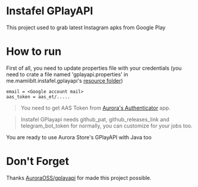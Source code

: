 # Instafel GPlayAPI

This project used to grab latest Instagram apks from Google Play

# How to run

First of all, you need to update properties file with your credentials (you need to crate a file named 'gplayapi.properties' in me.mamiiblt.instafel.gplayapi's [resource folder](https://github.com/mamiiblt/instafel-gplayapi/tree/main/src/main/resources/))

```properties
email = <Google account mail>
aas_token = aas_et/.....
```
> You need to get AAS Token from [Aurora's Authenticator](https://github.com/whyorean/Authenticator/releases/latest) app.

> Instafel GPlayapi needs github_pat, github_releases_link and telegram_bot_token for normally, you can customize for your jobs too.

You are ready to use Aurora Store's GPlayAPI with Java too

# Don't Forget

Thanks [AuroraOSS/gplayapi](https://gitlab.com/AuroraOSS/gplayapi) for made this project possible.